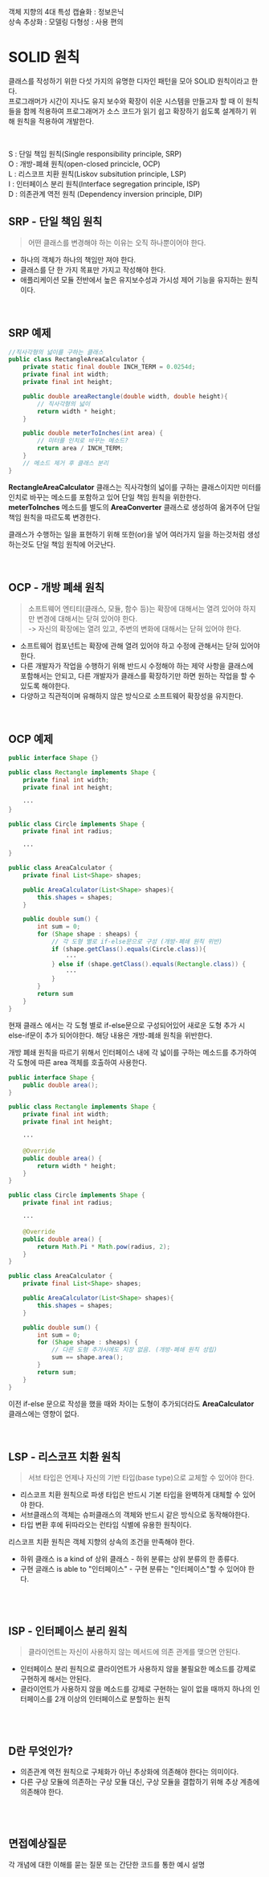 객체 지향의 4대 특성
캡슐화 : 정보은닉  
상속
추상화 : 모델링
다형성 : 사용 편의  




SOLID 원칙
=
클래스를 작성하기 위한 다섯 가지의 유명한 디자인 패턴을 모아 SOLID 원칙이라고 한다.  
프로그래머가 시간이 지나도 유지 보수와 확장이 쉬운 시스템을 만들고자 할 때 이 원칙들을 함께 적용하여 프로그래머가 소스 코드가 읽기 쉽고 확장하기 쉽도록 설계하기 위해 원칙을 적용하여 개발한다.

<br>

S : 단일 책임 원칙(Single responsibility principle, SRP)   
O : 개방-폐쇄 원칙(open-closed princicle, OCP)  
L : 리스코프 치환 원칙(Liskov subsitution principle, LSP)  
I : 인터페이스 분리 원칙(Interface segregation principle, ISP)  
D : 의존관계 역전 원칙 (Dependency inversion principle, DIP)  


SRP - 단일 책임 원칙 
---
> 어떤 클래스를 변경해야 하는 이유는 오직 하나뿐이어야 한다.

-  하나의 객체가 하나의 책임만 져야 한다.
- 클래스를 단 한 가지 목표만 가지고 작성해야 한다.
- 애플리케이션 모듈 전반에서 높은 유지보수성과 가시성 제어 기능을 유지하는 원칙이다.

<br>

SRP 예제
-

```java
//직사각형의 넓이를 구하는 클래스
public class RectangleAreaCalculator {
    private static final double INCH_TERM = 0.0254d;
    private final int width;
    private final int height;

    public double areaRectangle(double width, double height){
        // 직사각형의 넓이
        return width * height;
    }

    public double meterToInches(int area) {
        // 미터를 인치로 바꾸는 메소드?
        return area / INCH_TERM;
    }
    // 메소드 제거 후 클래스 분리
}
```

**RectangleAreaCalculator** 클래스는 직사각형의 넓이를 구하는 클래스이지만 미터를 인치로 바꾸는 메소드를 포함하고 있어 단일 책임 원칙을 위한한다.  
**meterToInches** 메소드를 별도의 **AreaConverter** 클래스로 생성하여 옮겨주어 단일 책임 원칙을 따르도록 변경한다.

클래스가 수행하는 일을 표현하기 위해 또한(or)을 넣어 여러가지 일을 하는것처럼 생성하는것도 단일 책임 원칙에 어긋난다.


<br>

OCP - 개방 폐쇄 원칙
----
> 소프트웨어 엔티티(클래스, 모듈, 함수 등)는 확장에 대해서는 열려 있어야 하지만 변경에 대해서는 닫혀 있어야 한다.  
-> 자신의 확장에는 열려 있고, 주변의 변화에 대해서는 닫혀 있어야 한다.

-  소프트웨어 컴포넌트는 확장에 관해 열려 있어야 하고 수정에 관해서는 닫혀 있어야 한다.
- 다른 개발자가 작업을 수행하기 위해 반드시 수정해야 하는 제약 사항을 클래스에 포함해서는 안되고, 다른 개발자가 클래스를 확장하기만 하면 원하는 작업을 할 수 있도록 해야한다.
- 다양하고 직관적이며 유해하지 않은 방식으로 소프트웨어 확장성을 유지한다.

<br>

OCP 예제
---
```java
public interface Shape {}

public class Rectangle implements Shape {
    private final int width;
    private final int height;

    ···
}

public class Circle implements Shape {
    private final int radius;

    ···
}

public class AreaCalculator {
    private final List<Shape> shapes;

    public AreaCalculator(List<Shape> shapes){
        this.shapes = shapes;
    }

    public double sum() {
        int sum = 0;
        for (Shape shape : sheaps) {
            // 각 도형 별로 if-else문으로 구성 (개방-폐쇄 원칙 위반)
            if (shape.getClass().equals(Circle.class)){
                ···
            } else if (shape.getClass().equals(Rectangle.class)) {
                ···
            }
        }
        return sum
    }
}
```

현재 클래스 에서는 각 도형 별로 if-else문으로 구성되어있어 새로운 도형 추가 시 else-if문이 추가 되어야한다. 해당 내용은 개방-폐쇄 원칙을 위반한다.

개방 폐쇄 원칙을 따르기 위해서 인터페이스 내에 각 넓이를 구하는 메소드를 추가하여 각 도형에 따른 area 객체를 호출하여 사용한다.


```java
public interface Shape {
    public double area();
}

public class Rectangle implements Shape {
    private final int width;
    private final int height;

    ···

    @Override
    public double area() {
        return width * height;
    }
}

public class Circle implements Shape {
    private final int radius;

    ···

    @Override
    public double area() {
        return Math.Pi * Math.pow(radius, 2);
    }
}

public class AreaCalculator {
    private final List<Shape> shapes;

    public AreaCalculator(List<Shape> shapes){
        this.shapes = shapes;
    }

    public double sum() {
        int sum = 0;
        for (Shape shape : sheaps) {
            // 다른 도형 추가시에도 지장 없음. (개방-폐쇄 원칙 성립)
            sum == shape.area();
        }
        return sum;
    }
}
```

이전 if-else 문으로 작성을 했을 때와 차이는 도형이 추가되더라도 **AreaCalculator** 클래스에는 영향이 없다.

<br>

LSP - 리스코프 치환 원칙
---

> 서브 타입은 언제나 자신의 기반 타입(base type)으로 교체할 수 있어야 한다.
- 리스코프 치환 원칙으로 파생 타입은 반드시 기본 타입을 완벽하게 대체할 수 있어야 한다.
- 서브클래스의 객체는 슈퍼클래스의 객체와 반드시 같은 방식으로 동작해야한다.
- 타입 변환 후에 뒤따라오는 런타임 식별에 유용한 원칙이다.

리스코프 치환 원칙은 객체 지향의 상속의 조건을 만족해야 한다.
- 하위 클래스 is a kind of 상위 클래스 - 하위 분류는 상위 분류의 한 종류다.
- 구현 글래스 is able to "인터페이스" - 구현 분류는 "인터페이스"할 수 있어야 한다.


<br>

<br>

ISP - 인터페이스 분리 원칙
---

> 클라이언트는 자신이 사용하지 않는 메서드에 의존 관계를 맺으면 안된다.

- 인터페이스 분리 원칙으로 클라이언트가 사용하지 않을 불필요한 메소드를 강제로 구현하게 해서는 안된다.
- 클라이언트가 사용하지 않을 메소드를 강제로 구현하는 일이 없을 때까지 하나의 인터페이스를 2개 이상의 인터페이스로 분할하는 원칙

<br>

<br>

D란 무엇인가?
-
- 의존관계 역전 원칙으로 구체화가 아닌 추상화에 의존해야 한다는 의미이다.
- 다른 구상 모듈에 의존하는 구상 모듈 대신, 구상 모듈을 결합하기 위해 추상 계층에 의존해야 한다.

<br>


<br>

면접예상질문
--
각 개념에 대한 이해를 묻는 질문 또는 간단한 코드를 통한 예시 설명

<br>

<br>

